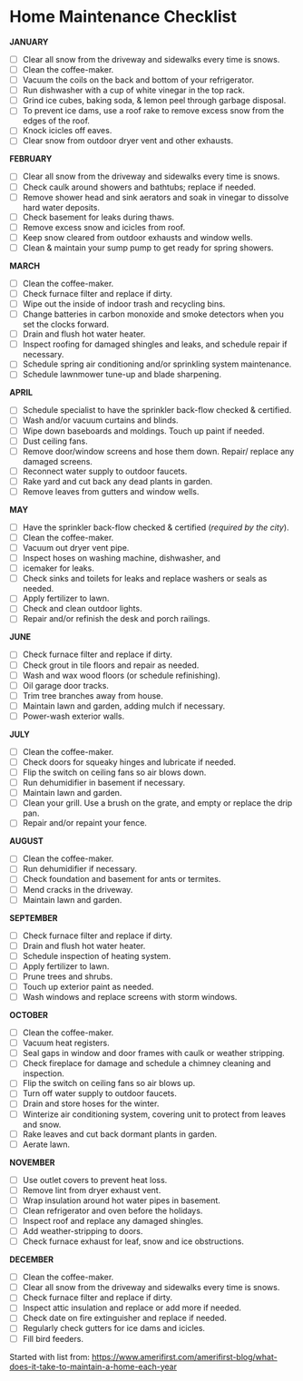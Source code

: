 
# Home Maintenance Checklist  
 
**JANUARY**  
- [ ] Clear all snow from the driveway and sidewalks every time is snows.  
- [ ] Clean the coffee-maker.  
- [ ] Vacuum the coils on the back and bottom of your refrigerator.  
- [ ] Run dishwasher with a cup of white vinegar in the top rack.  
- [ ] Grind ice cubes, baking soda, & lemon peel through garbage disposal.  
- [ ] To prevent ice dams, use a roof rake to remove excess snow from the edges of the roof.  
- [ ] Knock icicles off eaves.  
- [ ] Clear snow from outdoor dryer vent and other exhausts.  

**FEBRUARY**  
- [ ] Clear all snow from the driveway and sidewalks every time is snows.  
- [ ] Check caulk around showers and bathtubs; replace if needed.  
- [ ] Remove shower head and sink aerators and soak in vinegar to dissolve hard water deposits.  
- [ ] Check basement for leaks during thaws.  
- [ ] Remove excess snow and icicles from roof.  
- [ ] Keep snow cleared from outdoor exhausts and window wells.  
- [ ] Clean & maintain your sump pump to get ready for spring showers.  

**MARCH**  
- [ ] Clean the coffee-maker.  
- [ ] Check furnace filter and replace if dirty.  
- [ ] Wipe out the inside of indoor trash and recycling bins.  
- [ ] Change batteries in carbon monoxide and smoke detectors when you set the clocks forward.  
- [ ] Drain and flush hot water heater.  
- [ ] Inspect roofing for damaged shingles and leaks, and schedule repair if necessary.  
- [ ] Schedule spring air conditioning and/or sprinkling system maintenance.  
- [ ] Schedule lawnmower tune-up and blade sharpening.  

**APRIL**  
- [ ] Schedule specialist to have the sprinkler back-flow checked & certified.  
- [ ] Wash and/or vacuum curtains and blinds.  
- [ ] Wipe down baseboards and moldings. Touch up paint if needed.  
- [ ] Dust ceiling fans.  
- [ ] Remove door/window screens and hose them down. Repair/ replace any damaged screens.  
- [ ] Reconnect water supply to outdoor faucets.  
- [ ] Rake yard and cut back any dead plants in garden.  
- [ ] Remove leaves from gutters and window wells.  

**MAY**  
- [ ] Have the sprinkler back-flow checked & certified (*required by the city*).  
- [ ] Clean the coffee-maker.  
- [ ] Vacuum out dryer vent pipe.  
- [ ] Inspect hoses on washing machine, dishwasher, and
- [ ] icemaker for leaks.  
- [ ] Check sinks and toilets for leaks and replace washers or seals as needed.  
- [ ] Apply fertilizer to lawn.  
- [ ] Check and clean outdoor lights.  
- [ ] Repair and/or refinish the desk and porch railings.  

**JUNE**  
- [ ] Check furnace filter and replace if dirty.  
- [ ] Check grout in tile floors and repair as needed.  
- [ ] Wash and wax wood floors (or schedule refinishing).  
- [ ] Oil garage door tracks.  
- [ ] Trim tree branches away from house.  
- [ ] Maintain lawn and garden, adding mulch if necessary.  
- [ ] Power-wash exterior walls.  

**JULY**  
- [ ] Clean the coffee-maker.  
- [ ] Check doors for squeaky hinges and lubricate if needed.  
- [ ] Flip the switch on ceiling fans so air blows down.  
- [ ] Run dehumidifier in basement if necessary.  
- [ ] Maintain lawn and garden.  
- [ ] Clean your grill. Use a brush on the grate, and empty or replace the drip pan.  
- [ ] Repair and/or repaint your fence.  

**AUGUST**  
- [ ] Clean the coffee-maker.  
- [ ] Run dehumidifier if necessary.  
- [ ] Check foundation and basement for ants or termites.  
- [ ] Mend cracks in the driveway.  
- [ ] Maintain lawn and garden.  

**SEPTEMBER**  
- [ ] Check furnace filter and replace if dirty.  
- [ ] Drain and flush hot water heater.  
- [ ] Schedule inspection of heating system.  
- [ ] Apply fertilizer to lawn.  
- [ ] Prune trees and shrubs.  
- [ ] Touch up exterior paint as needed.  
- [ ] Wash windows and replace screens with storm windows.  

**OCTOBER**  
- [ ] Clean the coffee-maker.  
- [ ] Vacuum heat registers.  
- [ ] Seal gaps in window and door frames with caulk or weather stripping.   
- [ ] Check fireplace for damage and schedule a chimney cleaning and inspection.   
- [ ] Flip the switch on ceiling fans so air blows up.  
- [ ] Turn off water supply to outdoor faucets.  
- [ ] Drain and store hoses for the winter.  
- [ ] Winterize air conditioning system, covering unit to protect from leaves and snow.  
- [ ] Rake leaves and cut back dormant plants in garden.  
- [ ] Aerate lawn.   

**NOVEMBER**  
- [ ] Use outlet covers to prevent heat loss.  
- [ ] Remove lint from dryer exhaust vent.  
- [ ] Wrap insulation around hot water pipes in basement.  
- [ ] Clean refrigerator and oven before the holidays.  
- [ ] Inspect roof and replace any damaged shingles.  
- [ ] Add weather-stripping to doors.  
- [ ] Check furnace exhaust for leaf, snow and ice obstructions.  

**DECEMBER**  
- [ ] Clean the coffee-maker.  
- [ ] Clear all snow from the driveway and sidewalks every time is snows.  
- [ ] Check furnace filter and replace if dirty.  
- [ ] Inspect attic insulation and replace or add more if needed.  
- [ ] Check date on fire extinguisher and replace if needed.  
- [ ] Regularly check gutters for ice dams and icicles.  
- [ ] Fill bird feeders.  

Started with list from: https://www.amerifirst.com/amerifirst-blog/what-does-it-take-to-maintain-a-home-each-year
